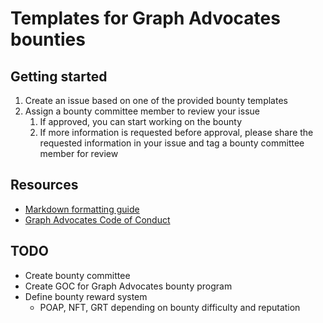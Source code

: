# Templates for Graph Advocates bounties
## Getting started
1. Create an issue based on one of the provided bounty templates
1. Assign a bounty committee member to review your issue
    1. If approved, you can start working on the bounty
    1. If more information is requested before approval, please share the requested information in your issue and tag a bounty committee member for review

## Resources
* [Markdown formatting guide](https://docs.github.com/en/get-started/writing-on-github/getting-started-with-writing-and-formatting-on-github/basic-writing-and-formatting-syntax)
* [Graph Advocates Code of Conduct](https://github.com/graphadvocates/docs/blob/Main/advocates-program/code-of-conduct.md)

## TODO
* Create bounty committee
* Create GOC for Graph Advocates bounty program
* Define bounty reward system
    * POAP, NFT, GRT depending on bounty difficulty and reputation 
